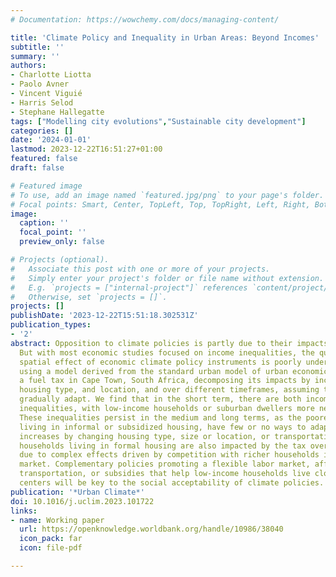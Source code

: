 ```yaml
---
# Documentation: https://wowchemy.com/docs/managing-content/

title: 'Climate Policy and Inequality in Urban Areas: Beyond Incomes'
subtitle: ''
summary: ''
authors:
- Charlotte Liotta
- Paolo Avner
- Vincent Viguié
- Harris Selod
- Stephane Hallegatte
tags: ["Modelling city evolutions","Sustainable city development"]
categories: []
date: '2024-01-01'
lastmod: 2023-12-22T16:51:27+01:00
featured: false
draft: false

# Featured image
# To use, add an image named `featured.jpg/png` to your page's folder.
# Focal points: Smart, Center, TopLeft, Top, TopRight, Left, Right, BottomLeft, Bottom, BottomRight.
image:
  caption: ''
  focal_point: ''
  preview_only: false

# Projects (optional).
#   Associate this post with one or more of your projects.
#   Simply enter your project's folder or file name without extension.
#   E.g. `projects = ["internal-project"]` references `content/project/deep-learning/index.md`.
#   Otherwise, set `projects = []`.
projects: []
publishDate: '2023-12-22T15:51:18.302531Z'
publication_types:
- '2'
abstract: Opposition to climate policies is partly due to their impacts on inequality.
  But with most economic studies focused on income inequalities, the quantitative
  spatial effect of economic climate policy instruments is poorly understood. Here,
  using a model derived from the standard urban model of urban economics, we simulate
  a fuel tax in Cape Town, South Africa, decomposing its impacts by income class,
  housing type, and location, and over different timeframes, assuming that agents
  gradually adapt. We find that in the short term, there are both income and spatial
  inequalities, with low-income households or suburban dwellers more negatively impacted.
  These inequalities persist in the medium and long terms, as the poorest households,
  living in informal or subsidized housing, have few or no ways to adapt to fuel price
  increases by changing housing type, size or location, or transportation mode. Low-income
  households living in formal housing are also impacted by the tax over the long term
  due to complex effects driven by competition with richer households in the housing
  market. Complementary policies promoting a flexible labor market, affordable public
  transportation, or subsidies that help low-income households live closer to employment
  centers will be key to the social acceptability of climate policies.
publication: '*Urban Climate*'
doi: 10.1016/j.uclim.2023.101722
links:
- name: Working paper
  url: https://openknowledge.worldbank.org/handle/10986/38040
  icon_pack: far
  icon: file-pdf

---
```

